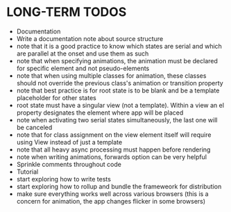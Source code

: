 # LONG-TERM TODOS

* Documentation
* Write a documentation note about source structure
* note that it is a good practice to know which states are serial and which are parallel at the onset and use them as such
* note that when specifying animations, the animation must be declared for specific element and not pseudo-elements
* note that when using multiple classes for animation, these classes should not override the previous class's animation or transition property
* note that best practice is for root state is to be blank and be a template placeholder for other states
* root state must have a singular view (not a template).  Within a view an el property designates the element where app will be placed
* note when activating two serial states simultaneously, the last one will be canceled
* note that for class assignment on the view element itself will require using View instead of just a template
* note that all heavy async processing must happen before rendering
* note when writing animations, forwards option can be very helpful
* Sprinkle comments throughout code
* Tutorial
* start exploring how to write tests
* start exploring how to rollup and bundle the frameweork for distribution
* make sure everything works well across various browsers (this is a concern for animation, the app changes flicker in some browsers)
